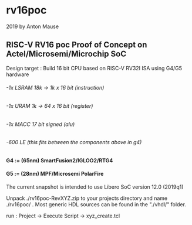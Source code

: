 
# rv16poc

 2019 by Anton Mause

## RISC-V RV16 poc Proof of Concept on Actel/Microsemi/Microchip SoC

Design target : Build 16 bit CPU based on RISC-V RV32I ISA using G4/G5 hardware

###### -1x LSRAM 18k -> 1k x 16 bit (instruction)
###### -1x URAM  1k  -> 64 x 16 bit (register)
###### -1x MACC  17 bit signed (alu)
###### -600 LE (this fits between the components above in g4)

#### G4 := (65nm)  SmartFusion2/IGLOO2/RTG4
#### G5 := (28nm)  MPF/Microsemi PolarFire

The current snapshot is intended to use Libero SoC version 12.0 (2019q1)

Unpack ./rv16poc-RevXYZ.zip to your projects directory and name ./rv16poc/ .
Most generic HDL sources can be found in the "./vhdl/" folder.

run : Project -> Execute Script -> xyz_create.tcl
